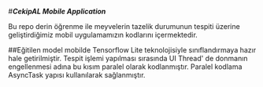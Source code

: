 #***CekipAL Mobile Application***

Bu repo derin öğrenme ile meyvelerin tazelik durumunun tespiti üzerine geliştirdiğimiz mobil uygulamamızın kodlarını içermektedir. 

##Eğitilen model mobilde Tensorflow Lite teknolojisiyle sınıflandırmaya hazır hale getirilmiştir. Tespit işlemi yapılması sırasında UI Thread' de donmanın engellenmesi adına bu kısım paralel olarak kodlanmıştır. Paralel kodlama AsyncTask yapısı kullanılarak sağlanmıştır.
